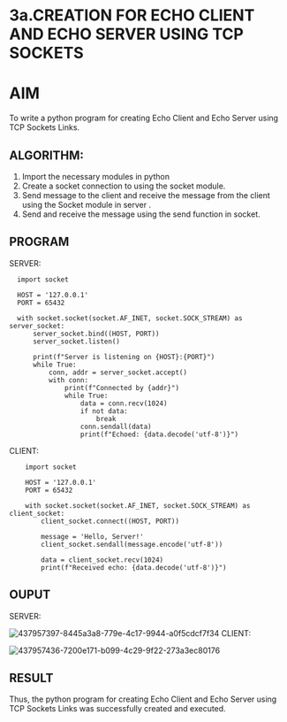 # 3a.CREATION FOR ECHO CLIENT AND ECHO SERVER USING TCP SOCKETS
# AIM
To write a python program for creating Echo Client and Echo Server using TCP
Sockets Links.
## ALGORITHM:
1. Import the necessary modules in python
2. Create a socket connection to using the socket module.
3. Send message to the client and receive the message from the client using the Socket module in
 server .
4. Send and receive the message using the send function in socket.
## PROGRAM
SERVER:
```
  import socket
  
  HOST = '127.0.0.1'  
  PORT = 65432        
  
  with socket.socket(socket.AF_INET, socket.SOCK_STREAM) as server_socket:
      server_socket.bind((HOST, PORT))
      server_socket.listen()
  
      print(f"Server is listening on {HOST}:{PORT}")
      while True:
          conn, addr = server_socket.accept()
          with conn:
              print(f"Connected by {addr}")
              while True:
                  data = conn.recv(1024)
                  if not data:
                      break
                  conn.sendall(data)
                  print(f"Echoed: {data.decode('utf-8')}")
```
CLIENT:
```
    import socket
    
    HOST = '127.0.0.1'  
    PORT = 65432  
    
    with socket.socket(socket.AF_INET, socket.SOCK_STREAM) as client_socket:
        client_socket.connect((HOST, PORT))
    
        message = 'Hello, Server!'
        client_socket.sendall(message.encode('utf-8'))
    
        data = client_socket.recv(1024)
        print(f"Received echo: {data.decode('utf-8')}")
```
## OUPUT
SERVER:

![437957397-8445a3a8-779e-4c17-9944-a0f5cdcf7f34](https://github.com/user-attachments/assets/1131cc52-1cf2-4563-9072-c81281f92fdd)
CLIENT:

![437957436-7200e171-b099-4c29-9f22-273a3ec80176](https://github.com/user-attachments/assets/77ab9036-6e66-40b1-98b8-961739fb45b6)


## RESULT
Thus, the python program for creating Echo Client and Echo Server using TCP Sockets Links 
was successfully created and executed.
